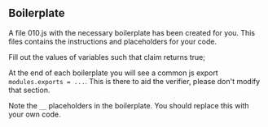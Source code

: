 Boilerplate
-----------

A file 010.js with the necessary boilerplate has been created for you. This 
files contains the instructions and placeholders for your code.

Fill out the values of variables such that claim returns true;

At the end of each boilerplate you will see a common js export 
`modules.exports = ...`. This is there to aid the verifier, please don't modify
that section.

Note the `__` placeholders in the boilerplate. You should replace this with your own code.
